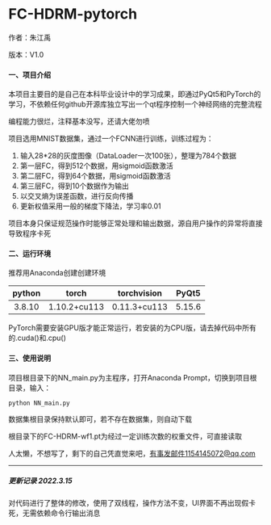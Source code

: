 # FC-HDRM-pytorch

作者：朱江禹

版本：V1.0

#### 一、项目介绍

本项目主要目的是自己在本科毕业设计中的学习成果，即通过PyQt5和PyTorch的学习，不依赖任何github开源库独立写出一个qt程序控制一个神经网络的完整流程

编程能力很烂，注释基本没写，还请大佬勿喷

项目选用MNIST数据集，通过一个FCNN进行训练，训练过程为：

1. 输入28*28的灰度图像（DataLoader一次100张），整理为784个数据
2. 第一层FC，得到512个数据，用sigmoid函数激活
3. 第二层FC，得到64个数据，用sigmoid函数激活
4. 第三层FC，得到10个数据作为输出
5. 以交叉熵为误差函数，进行反向传播
6. 更新权值采用一般的梯度下降法，学习率0.01

项目本身只保证规范操作时能够正常处理和输出数据，源自用户操作的异常将直接导致程序卡死



#### 二、运行环境

推荐用Anaconda创建创建环境

| python |    torch     | torchvision  | PyQt5  |
| :----: | :----------: | :----------: | :----: |
| 3.8.10 | 1.10.2+cu113 | 0.11.3+cu113 | 5.15.6 |

PyTorch需要安装GPU版才能正常运行，若安装的为CPU版，请去掉代码中所有的.cuda()和.cpu()



#### 三、使用说明

项目根目录下的NN_main.py为主程序，打开Anaconda Prompt，切换到项目根目录，输入：

```
python NN_main.py
```

数据集根目录保持默认即可，若不存在数据集，则自动下载

根目录下的FC-HDRM-wf1.pt为经过一定训练次数的权重文件，可直接读取



人太懒，不想写了，剩下的自己凭直觉来吧，有事发邮件1154145072@qq.com



------

##### 更新记录 2022.3.15

对代码进行了整体的修改，使用了双线程，操作方法不变，UI界面不再出现假卡死，无需依赖命令行输出消息

